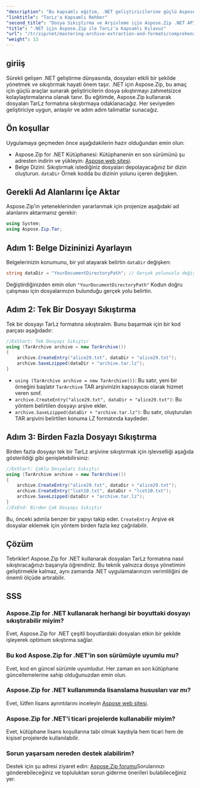 ```yaml
---
"description": "Bu kapsamlı eğitim, .NET geliştiricilerine güçlü Aspose.Zip kütüphanesini kullanarak dosyaları TarLz formatına verimli bir şekilde sıkıştırmak için adım adım bir kılavuz sağlar."
"linktitle": "TarLz'a Kapsamlı Rehber"
"second_title": "Dosya Sıkıştırma ve Arşivleme için Aspose.Zip .NET API'si"
"title": ".NET için Aspose.Zip ile TarLz'a Kapsamlı Kılavuz"
"url": "/tr/zip/net/mastering-archive-extraction-and-formats/comprehensive-guide-to-tar-lz/"
"weight": 13
---
```


## giriiş

Sürekli gelişen .NET geliştirme dünyasında, dosyaları etkili bir şekilde yönetmek ve sıkıştırmak hayati önem taşır. .NET için Aspose.Zip, bu amaç için güçlü araçlar sunarak geliştiricilerin dosya sıkıştırmayı zahmetsizce kolaylaştırmalarına olanak tanır. Bu eğitimde, Aspose.Zip kullanarak dosyaları TarLz formatına sıkıştırmaya odaklanacağız. Her seviyeden geliştiriciye uygun, anlaşılır ve adım adım talimatlar sunacağız.

## Ön koşullar

Uygulamaya geçmeden önce aşağıdakilerin hazır olduğundan emin olun:

- Aspose.Zip for .NET Kütüphanesi: Kütüphanenin en son sürümünü şu adresten indirin ve yükleyin: [Aspose web sitesi](https://releases.aspose.com/zip/net/).
- Belge Dizini: Sıkıştırmak istediğiniz dosyaları depolayacağınız bir dizin oluşturun. `dataDir` Örnek kodda bu dizinin yolunu içeren değişken.

## Gerekli Ad Alanlarını İçe Aktar

Aspose.Zip'in yeteneklerinden yararlanmak için projenize aşağıdaki ad alanlarını aktarmanız gerekir:

```csharp
using System;
using Aspose.Zip.Tar;
```
## Adım 1: Belge Dizininizi Ayarlayın

Belgelerinizin konumunu, bir yol atayarak belirtin `dataDir` değişken:

```csharp
string dataDir = "YourDocumentDirectoryPath"; // Gerçek yolunuzla değiştirin
```

Değiştirdiğinizden emin olun `"YourDocumentDirectoryPath"` Kodun doğru çalışması için dosyalarınızın bulunduğu gerçek yolu belirtin.

## Adım 2: Tek Bir Dosyayı Sıkıştırma

Tek bir dosyayı TarLz formatına sıkıştıralım. Bunu başarmak için bir kod parçası aşağıdadır:

```csharp
//ExStart: Tek Dosyayı Sıkıştır
using (TarArchive archive = new TarArchive())
{
    archive.CreateEntry("alice29.txt", dataDir + "alice29.txt");
    archive.SaveLzipped(dataDir + "archive.tar.lz");
}
```

- `using (TarArchive archive = new TarArchive())`: Bu satır, yeni bir örneğini başlatır `TarArchive` TAR arşivinizin kapsayıcısı olarak hizmet veren sınıf.
- `archive.CreateEntry("alice29.txt", dataDir + "alice29.txt")`: Bu yöntem belirtilen dosyayı arşive ekler.
- `archive.SaveLzipped(dataDir + "archive.tar.lz")`: Bu satır, oluşturulan TAR arşivini belirtilen konuma LZ formatında kaydeder.

## Adım 3: Birden Fazla Dosyayı Sıkıştırma

Birden fazla dosyayı tek bir TarLz arşivine sıkıştırmak için işlevselliği aşağıda gösterildiği gibi genişletebilirsiniz:

```csharp
//ExStart: Çoklu Dosyaları Sıkıştır
using (TarArchive archive = new TarArchive())
{
    archive.CreateEntry("alice29.txt", dataDir + "alice29.txt");
    archive.CreateEntry("lcet10.txt", dataDir + "lcet10.txt");
    archive.SaveLzipped(dataDir + "archive.tar.lz");
}
//ExEnd: Birden Çok Dosyayı Sıkıştır
```

Bu, önceki adımla benzer bir yapıyı takip eder. `CreateEntry` Arşive ek dosyalar eklemek için yöntem birden fazla kez çağrılabilir.

## Çözüm

Tebrikler! Aspose.Zip for .NET kullanarak dosyaları TarLz formatına nasıl sıkıştıracağınızı başarıyla öğrendiniz. Bu teknik yalnızca dosya yönetimini geliştirmekle kalmaz, aynı zamanda .NET uygulamalarınızın verimliliğini de önemli ölçüde artırabilir.

## SSS

### Aspose.Zip for .NET kullanarak herhangi bir boyuttaki dosyayı sıkıştırabilir miyim?
Evet, Aspose.Zip for .NET çeşitli boyutlardaki dosyaları etkin bir şekilde işleyerek optimum sıkıştırma sağlar.

### Bu kod Aspose.Zip for .NET'in son sürümüyle uyumlu mu?
Evet, kod en güncel sürümle uyumludur. Her zaman en son kütüphane güncellemelerine sahip olduğunuzdan emin olun.

### Aspose.Zip for .NET kullanımında lisanslama hususları var mı?
Evet, lütfen lisans ayrıntılarını inceleyin [Aspose web sitesi](https://purchase.conholdate.com/buy).

### Aspose.Zip for .NET'i ticari projelerde kullanabilir miyim?
Evet, kütüphane lisans koşullarına tabi olmak kaydıyla hem ticari hem de kişisel projelerde kullanılabilir.

### Sorun yaşarsam nereden destek alabilirim?
Destek için şu adresi ziyaret edin: [Aspose.Zip forumu](https://forum.aspose.com/c/zip/37)Sorularınızı gönderebileceğiniz ve topluluktan sorun giderme önerileri bulabileceğiniz yer.